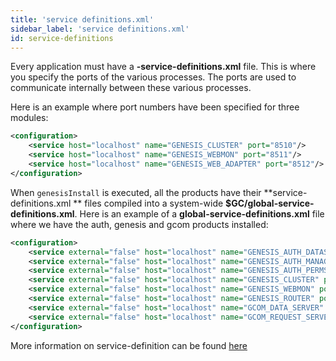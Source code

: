 ```yaml
---
title: 'service definitions.xml'
sidebar_label: 'service definitions.xml'
id: service-definitions
---
```


Every application must have a **-service-definitions.xml** file. This is where you specify the ports of the various processes. The ports are used to communicate internally between these various processes.

Here is an example where port numbers have been specified for three modules:

```xml
<configuration>
    <service host="localhost" name="GENESIS_CLUSTER" port="8510"/>
    <service host="localhost" name="GENESIS_WEBMON" port="8511"/>
    <service host="localhost" name="GENESIS_WEB_ADAPTER" port="8512"/>
</configuration>
```

When `genesisInstall` is executed, all the products have their **service-definitions.xml ** files compiled into a system-wide **$GC/global-service-definitions.xml**. Here is an example of a **global-service-definitions.xml** file where we have the auth, genesis and gcom products installed:

```xml
<configuration>
    <service external="false" host="localhost" name="GENESIS_AUTH_DATASERVER" port="8502" secure="false"/>
    <service external="false" host="localhost" name="GENESIS_AUTH_MANAGER" port="8501" secure="false"/>
    <service external="false" host="localhost" name="GENESIS_AUTH_PERMS" port="8503" secure="false"/>
    <service external="false" host="localhost" name="GENESIS_CLUSTER" port="8510" secure="false"/>
    <service external="false" host="localhost" name="GENESIS_WEBMON" port="8511" secure="false"/>
    <service external="false" host="localhost" name="GENESIS_ROUTER" port="8512" secure="false"/>
    <service external="false" host="localhost" name="GCOM_DATA_SERVER" port="8570" secure="false"/>
    <service external="false" host="localhost" name="GCOM_REQUEST_SERVER" port="8571" secure="false"/>
</configuration>
```

More information on service-definition can be found [here](/server/configuring-runtime/service-definitions/)